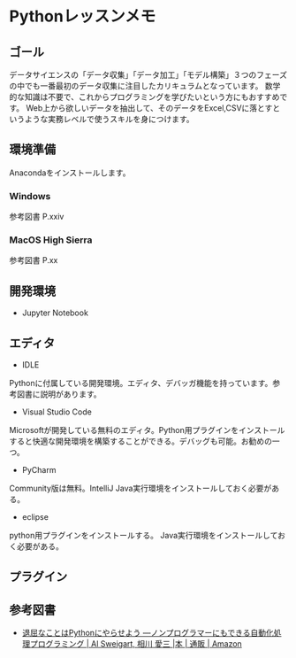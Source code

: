 # Pythonレッスンメモ
## ゴール
データサイエンスの「データ収集」「データ加工」「モデル構築」３つのフェーズの中でも一番最初のデータ収集に注目したカリキュラムとなっています。 数学的な知識は不要で、これからプログラミングを学びたいという方にもおすすめです。 Web上から欲しいデータを抽出して、そのデータをExcel,CSVに落とすというような実務レベルで使うスキルを身につけます。

## 環境準備
Anacondaをインストールします。
### Windows
参考図書 P.xxiv

### MacOS High Sierra
参考図書 P.xx

## 開発環境
* Jupyter Notebook

## エディタ
* IDLE

Pythonに付属している開発環境。エディタ、デバッガ機能を持っています。参考図書に説明があります。

* Visual Studio Code

Microsoftが開発している無料のエディタ。Python用プラグインをインストールすると快適な開発環境を構築することができる。デバッグも可能。お勧めの一つ。

* PyCharm

Community版は無料。IntelliJ
Java実行環境をインストールしておく必要がある。

* eclipse

python用プラグインをインストールする。
Java実行環境をインストールしておく必要がある。

## プラグイン

## 参考図書
* [退屈なことはPythonにやらせよう ―ノンプログラマーにもできる自動化処理プログラミング \| Al Sweigart, 相川 愛三 \|本 \| 通販 \| Amazon](https://www.amazon.co.jp/dp/487311778X/ref=cm_sw_r_cp_ep_dp_A4LQAbC8SM3KP)